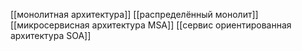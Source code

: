 
[[монолитная архитектура]]
[[распределённый монолит]]
[[микросервисная архитектура MSA]]
[[сервис ориентированная архитектура SOA]]
